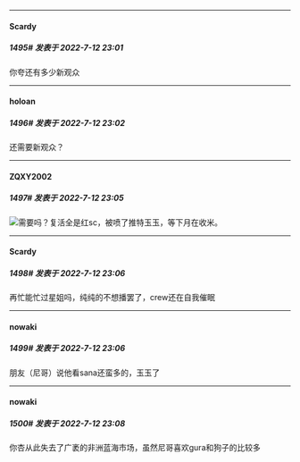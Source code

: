 

*****

####  Scardy  
##### 1495#       发表于 2022-7-12 23:01

你夸还有多少新观众

*****

####  holoan  
##### 1496#       发表于 2022-7-12 23:02

还需要新观众？

*****

####  ZQXY2002  
##### 1497#       发表于 2022-7-12 23:05

<img src="https://static.saraba1st.com/image/smiley/face2017/033.png" referrerpolicy="no-referrer">需要吗？复活全是红sc，被喷了推特玉玉，等下月在收米。

*****

####  Scardy  
##### 1498#       发表于 2022-7-12 23:06

再忙能忙过星姐吗，纯纯的不想播罢了，crew还在自我催眠

*****

####  nowaki  
##### 1499#       发表于 2022-7-12 23:06

朋友（尼哥）说他看sana还蛮多的，玉玉了

*****

####  nowaki  
##### 1500#       发表于 2022-7-12 23:08

你杏从此失去了广袤的非洲蓝海市场，虽然尼哥喜欢gura和狗子的比较多


